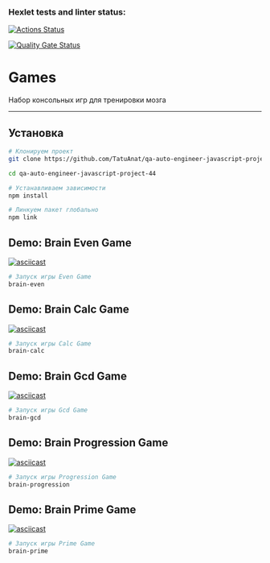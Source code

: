 ### Hexlet tests and linter status:

[![Actions Status](https://github.com/TatuAnat/qa-auto-engineer-javascript-project-44/actions/workflows/hexlet-check.yml/badge.svg)](https://github.com/TatuAnat/qa-auto-engineer-javascript-project-44/actions)

[![Quality Gate Status](https://sonarcloud.io/api/project_badges/measure?project=TatuAnat_qa-auto-engineer-javascript-project-44&metric=alert_status)](https://sonarcloud.io/summary/new_code?id=TatuAnat_qa-auto-engineer-javascript-project-44)

# Games

Набор консольных игр для тренировки мозга

---

## Установка

```bash
# Клонируем проект
git clone https://github.com/TatuAnat/qa-auto-engineer-javascript-project-44.git
```

```bash
cd qa-auto-engineer-javascript-project-44
```

```bash
# Устанавливаем зависимости
npm install
```

```bash
# Линкуем пакет глобально
npm link
```

## Demo: Brain Even Game

[![asciicast](https://asciinema.org/a/745640.svg)](https://asciinema.org/a/745640)

```bash
# Запуск игры Even Game
brain-even
```

## Demo: Brain Calc Game

[![asciicast](https://asciinema.org/a/745639.svg)](https://asciinema.org/a/745639)

```bash
# Запуск игры Calc Game
brain-calc
```

## Demo: Brain Gcd Game

[![asciicast](https://asciinema.org/a/745643.svg)](https://asciinema.org/a/745643)

```bash
# Запуск игры Gcd Game
brain-gcd
```

## Demo: Brain Progression Game

[![asciicast](https://asciinema.org/a/745644.svg)](https://asciinema.org/a/745644)

```bash
# Запуск игры Progression Game
brain-progression
```

## Demo: Brain Prime Game

[![asciicast](https://asciinema.org/a/745645.svg)](https://asciinema.org/a/745645)

```bash
# Запуск игры Prime Game
brain-prime
```
